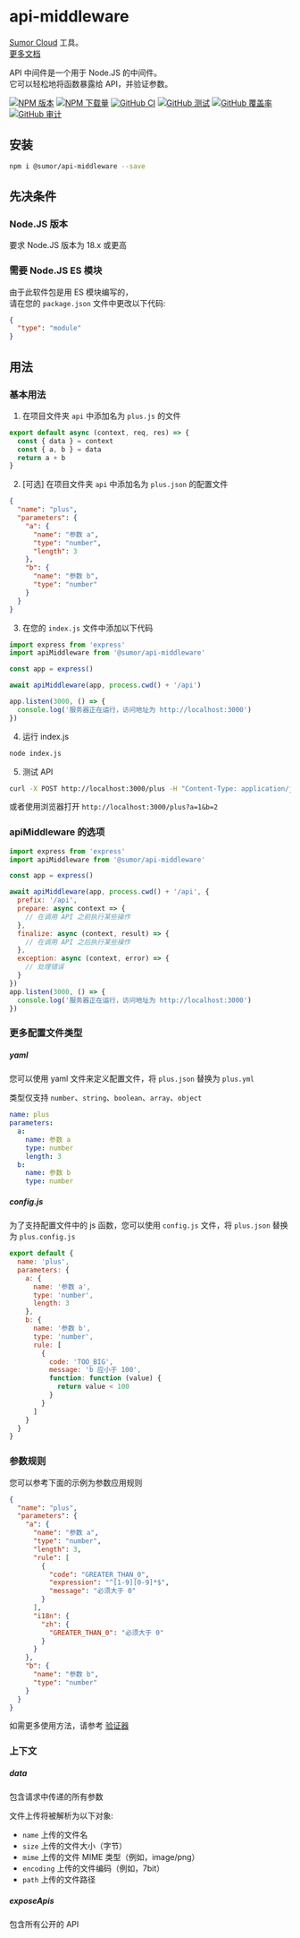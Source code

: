 # api-middleware

[Sumor Cloud](https://sumor.cloud) 工具。  
[更多文档](https://sumor.cloud/api-middleware)

API 中间件是一个用于 Node.JS 的中间件。  
它可以轻松地将函数暴露给 API，并验证参数。

[![NPM 版本](https://img.shields.io/npm/v/@sumor/api-middleware?logo=npm&label=NPM)](https://www.npmjs.com/package/@sumor/api-middleware)
[![NPM 下载量](https://img.shields.io/npm/dw/@sumor/api-middleware?logo=npm&label=下载量)](https://www.npmjs.com/package/@sumor/api-middleware)
[![GitHub CI](https://img.shields.io/github/actions/workflow/status/sumor-cloud/api-middleware/ci.yml?logo=github&label=CI)](https://github.com/sumor-cloud/api-middleware/actions/workflows/ci.yml)
[![GitHub 测试](https://img.shields.io/github/actions/workflow/status/sumor-cloud/api-middleware/ut.yml?logo=github&label=测试)](https://github.com/sumor-cloud/api-middleware/actions/workflows/ut.yml)
[![GitHub 覆盖率](https://img.shields.io/github/actions/workflow/status/sumor-cloud/api-middleware/coverage.yml?logo=github&label=覆盖率)](https://github.com/sumor-cloud/api-middleware/actions/workflows/coverage.yml)
[![GitHub 审计](https://img.shields.io/github/actions/workflow/status/sumor-cloud/api-middleware/audit.yml?logo=github&label=审计)](https://github.com/sumor-cloud/api-middleware/actions/workflows/audit.yml)

## 安装

```bash
npm i @sumor/api-middleware --save
```

## 先决条件

### Node.JS 版本

要求 Node.JS 版本为 18.x 或更高

### 需要 Node.JS ES 模块

由于此软件包是用 ES 模块编写的，  
请在您的 `package.json` 文件中更改以下代码:

```json
{
  "type": "module"
}
```

## 用法

### 基本用法

1. 在项目文件夹 `api` 中添加名为 `plus.js` 的文件

```js
export default async (context, req, res) => {
  const { data } = context
  const { a, b } = data
  return a + b
}
```

2. [可选] 在项目文件夹 `api` 中添加名为 `plus.json` 的配置文件

```json
{
  "name": "plus",
  "parameters": {
    "a": {
      "name": "参数 a",
      "type": "number",
      "length": 3
    },
    "b": {
      "name": "参数 b",
      "type": "number"
    }
  }
}
```

3. 在您的 `index.js` 文件中添加以下代码

```javascript
import express from 'express'
import apiMiddleware from '@sumor/api-middleware'

const app = express()

await apiMiddleware(app, process.cwd() + '/api')

app.listen(3000, () => {
  console.log('服务器正在运行，访问地址为 http://localhost:3000')
})
```

4. 运行 index.js

```bash
node index.js
```

5. 测试 API

```bash
curl -X POST http://localhost:3000/plus -H "Content-Type: application/json" -d '{"a": 1, "b": 2}'
```

或者使用浏览器打开 `http://localhost:3000/plus?a=1&b=2`

### apiMiddleware 的选项

```javascript
import express from 'express'
import apiMiddleware from '@sumor/api-middleware'

const app = express()

await apiMiddleware(app, process.cwd() + '/api', {
  prefix: '/api',
  prepare: async context => {
    // 在调用 API 之前执行某些操作
  },
  finalize: async (context, result) => {
    // 在调用 API 之后执行某些操作
  },
  exception: async (context, error) => {
    // 处理错误
  }
})
app.listen(3000, () => {
  console.log('服务器正在运行，访问地址为 http://localhost:3000')
})
```

### 更多配置文件类型

##### yaml

您可以使用 yaml 文件来定义配置文件，将 `plus.json` 替换为 `plus.yml`

类型仅支持 `number`、`string`、`boolean`、`array`、`object`

```yaml
name: plus
parameters:
  a:
    name: 参数 a
    type: number
    length: 3
  b:
    name: 参数 b
    type: number
```

##### config.js

为了支持配置文件中的 js 函数，您可以使用 `config.js` 文件，将 `plus.json` 替换为 `plus.config.js`

```javascript
export default {
  name: 'plus',
  parameters: {
    a: {
      name: '参数 a',
      type: 'number',
      length: 3
    },
    b: {
      name: '参数 b',
      type: 'number',
      rule: [
        {
          code: 'TOO_BIG',
          message: 'b 应小于 100',
          function: function (value) {
            return value < 100
          }
        }
      ]
    }
  }
}
```

### 参数规则

您可以参考下面的示例为参数应用规则

```json
{
  "name": "plus",
  "parameters": {
    "a": {
      "name": "参数 a",
      "type": "number",
      "length": 3,
      "rule": [
        {
          "code": "GREATER_THAN_0",
          "expression": "^[1-9][0-9]*$",
          "message": "必须大于 0"
        }
      ],
      "i18n": {
        "zh": {
          "GREATER_THAN_0": "必须大于 0"
        }
      }
    },
    "b": {
      "name": "参数 b",
      "type": "number"
    }
  }
}
```

如需更多使用方法，请参考 [验证器](https://sumor.cloud/validator/)

### 上下文

##### data

包含请求中传递的所有参数

文件上传将被解析为以下对象:

- `name` 上传的文件名
- `size` 上传的文件大小（字节）
- `mime` 上传的文件 MIME 类型（例如，image/png）
- `encoding` 上传的文件编码（例如，7bit）
- `path` 上传的文件路径

##### exposeApis

包含所有公开的 API
